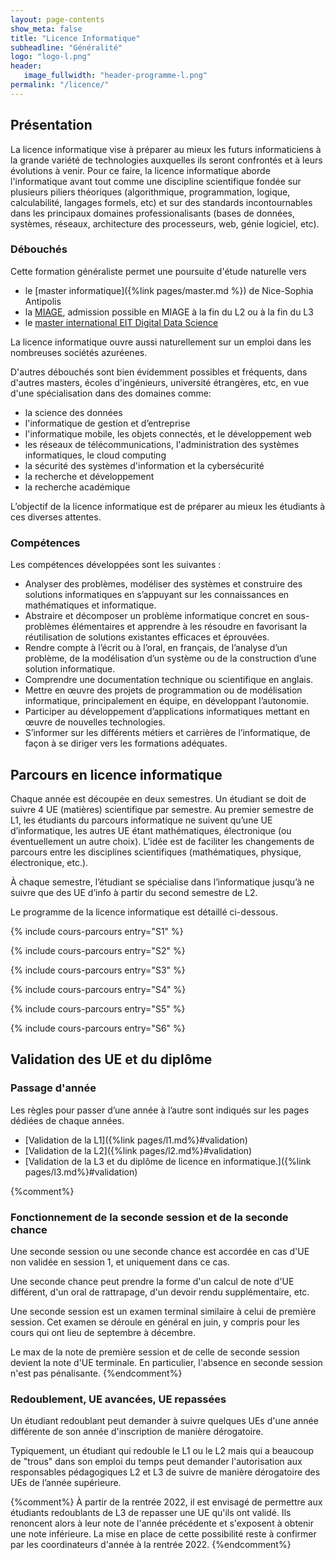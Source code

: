 ```yaml
---
layout: page-contents
show_meta: false
title: "Licence Informatique"
subheadline: "Généralité"
logo: "logo-l.png"
header:
   image_fullwidth: "header-programme-l.png"
permalink: "/licence/"
---
```




## Présentation ##

La licence informatique vise à préparer au mieux les futurs informaticiens
à la grande variété de technologies auxquelles ils seront confrontés et à
leurs évolutions à venir. Pour ce faire, la licence informatique
aborde l'informatique avant tout comme une discipline
scientifique fondée sur plusieurs piliers théoriques (algorithmique, programmation, logique, calculabilité, langages formels, etc) et sur des standards
incontournables dans les principaux domaines professionalisants (bases de données, systèmes, réseaux, architecture des processeurs, web, génie logiciel, etc).

### Débouchés ##

Cette formation généraliste permet une poursuite d'étude naturelle vers

- le [master informatique]({%link pages/master.md %})  de Nice-Sophia Antipolis
- la [MIAGE](https://univ-cotedazur.fr/miage), admission possible en MIAGE à la fin du L2 ou à la fin du L3
- le [master international EIT Digital Data Science](https://polytech.univ-cotedazur.fr/formations/masters)

La licence informatique ouvre aussi naturellement sur un emploi dans
les nombreuses sociétés azuréenes.

D'autres débouchés sont bien évidemment possibles et fréquents, dans d'autres masters, écoles d'ingénieurs, université étrangères, etc, en vue d'une spécialisation dans des domaines comme:

- la science des données
- l'informatique de gestion et d’entreprise
- l'informatique mobile, les objets connectés, et le développement web
- les réseaux de télécommunications, l'administration des systèmes informatiques, le cloud computing
- la sécurité des systèmes d'information et la cybersécurité
- la recherche et développement
- la recherche académique

L’objectif de la licence informatique est de préparer au mieux les étudiants à ces diverses attentes.



### Compétences ###

Les compétences développées sont les suivantes :

- Analyser des problèmes, modéliser des systèmes et construire des solutions informatiques en s’appuyant sur les connaissances en mathématiques et informatique.
- Abstraire et décomposer un problème informatique concret en sous-problèmes élémentaires et apprendre à les résoudre en favorisant la réutilisation de solutions existantes efficaces et éprouvées.
- Rendre compte à l’écrit ou à l’oral, en français, de l’analyse d’un problème, de la modélisation d’un système ou de la construction d’une solution informatique.
- Comprendre une documentation technique ou scientifique en anglais.
- Mettre en œuvre des projets de programmation ou de modélisation informatique, principalement en équipe, en développant l’autonomie.
- Participer au développement d’applications informatiques mettant en œuvre de nouvelles technologies.
- S’informer sur les différents métiers et carrières de l’informatique, de façon à se diriger vers les formations adéquates.






## Parcours en licence informatique ##

Chaque année est découpée en deux semestres. Un étudiant se doit de
suivre 4 UE (matières) scientifique par semestre. Au premier semestre
de L1, les étudiants du parcours informatique ne suivent qu’une UE
d’informatique, les autres UE étant mathématiques, électronique (ou
éventuellement un autre choix). L’idée est de faciliter les
changements de parcours entre les disciplines scientifiques
(mathématiques, physique, électronique, etc.).

À chaque semestre, l’étudiant se spécialise dans l’informatique
jusqu’à ne suivre que des UE d’info à partir du second semestre de L2.

Le programme de la licence informatique est détaillé ci-dessous.

{% include cours-parcours entry="S1" %}

{% include cours-parcours entry="S2" %}

{% include cours-parcours entry="S3" %}

{% include cours-parcours entry="S4" %}

{% include cours-parcours entry="S5" %}

{% include cours-parcours entry="S6" %}


## Validation des UE et du diplôme  ##


### Passage d'année ###

Les règles pour passer d’une année à l’autre sont indiqués sur les pages dédiées de chaque années.

- [Validation de la L1]({%link pages/l1.md%}#validation)
- [Validation de la L2]({%link pages/l2.md%}#validation)
- [Validation de la L3 et du diplôme de licence en informatique.]({%link pages/l3.md%}#validation)

{%comment%}
### Fonctionnement de la seconde session et de la seconde chance ###

Une seconde session ou une seconde chance est accordée en cas d'UE non validée en session 1, et uniquement dans ce cas.

Une seconde chance peut prendre la forme d'un calcul de note d'UE différent, d'un oral de rattrapage, d'un devoir rendu supplémentaire, etc.

Une seconde session est un examen terminal similaire à celui de première session. Cet examen se déroule en général en juin, y compris pour les cours qui ont lieu de septembre à décembre.

Le max de la note de première session et de celle de seconde session devient la note d'UE terminale.
En particulier, l'absence en seconde session n'est pas pénalisante.
{%endcomment%}

### Redoublement, UE avancées, UE repassées ###

Un étudiant redoublant peut demander à suivre quelques UEs d'une année différente
de son année d'inscription de manière dérogatoire.

Typiquement, un étudiant qui redouble le L1 ou le L2 mais qui a beaucoup de "trous" dans son emploi du temps peut demander l'autorisation
aux responsables pédagogiques L2 et L3
de suivre de manière dérogatoire des UEs de l’année supérieure.

{%comment%}
À partir de la rentrée 2022, il est envisagé de permettre aux étudiants redoublants de L3 de repasser une UE qu'ils ont validé.
Ils renoncent alors à leur note de l'année précédente et s'exposent à obtenir une note inférieure.
La mise en place de cette possibilité reste à confirmer par les coordinateurs d'année à la rentrée 2022.
{%endcomment%}
